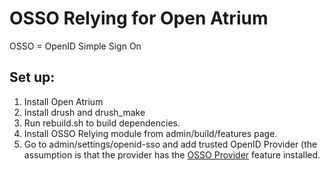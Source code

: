 
# OSSO Relying for Open Atrium

OSSO = OpenID Simple Sign On

## Set up:

1. Install Open Atrium
2. Install drush and drush_make
3. Run rebuild.sh to build dependencies.
4. Install OSSO Relying module from admin/build/features page.
5. Go to admin/settings/openid-sso and add trusted OpenID Provider
   (the assumption is that the provider has the [OSSO
   Provider](https://github.com/developmentseed/osso_provider) feature
   installed.
